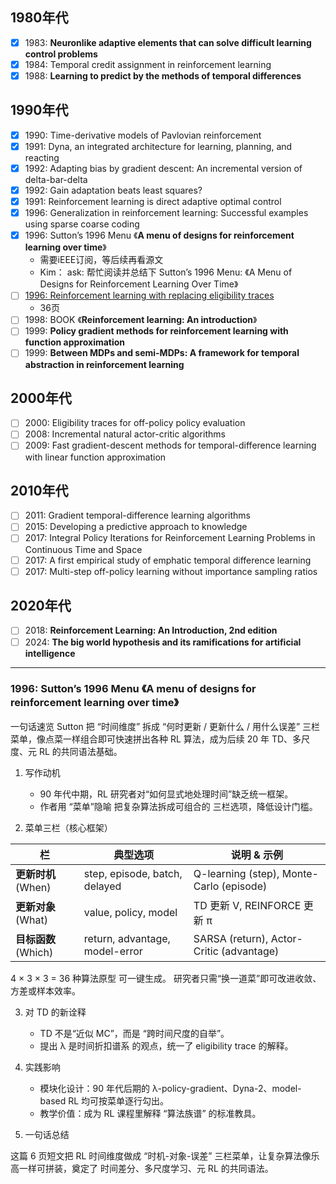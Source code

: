## 1980年代
- [x] 1983: **Neuronlike adaptive elements that can solve difficult learning control problems**
- [x] 1984: Temporal credit assignment in reinforcement learning
- [x] 1988: **Learning to predict by the methods of temporal differences**

## 1990年代
- [x] 1990: Time-derivative models of Pavlovian reinforcement
- [x] 1991: Dyna, an integrated architecture for learning, planning, and reacting
- [x] 1992: Adapting bias by gradient descent: An incremental version of delta-bar-delta
- [x] 1992: Gain adaptation beats least squares?
- [x] 1991: Reinforcement learning is direct adaptive optimal control
- [x] 1996: Generalization in reinforcement learning: Successful examples using sparse coarse coding
- [x] 1996: Sutton’s 1996 Menu 《**A menu of designs for reinforcement learning over time**》
    - 需要iEEE订阅，等后续再看源文
    - Kim： ask: 帮忙阅读并总结下 Sutton’s 1996 Menu: 《A Menu of Designs for Reinforcement Learning Over Time》
- [ ] [1996: Reinforcement learning with replacing eligibility traces](https://link.springer.com/article/10.1007/BF00114726)
    - 36页
- [ ] 1998: BOOK 《**Reinforcement learning: An introduction**》
- [ ] 1999: **Policy gradient methods for reinforcement learning with function approximation**
- [ ] 1999: **Between MDPs and semi-MDPs: A framework for temporal abstraction in reinforcement learning**

## 2000年代
- [ ] 2000: Eligibility traces for off-policy policy evaluation
- [ ] 2008: Incremental natural actor-critic algorithms
- [ ] 2009: Fast gradient-descent methods for temporal-difference learning with linear function approximation

## 2010年代
- [ ] 2011: Gradient temporal-difference learning algorithms
- [ ] 2015: Developing a predictive approach to knowledge
- [ ] 2017: Integral Policy Iterations for Reinforcement Learning Problems in Continuous Time and Space
- [ ] 2017: A first empirical study of emphatic temporal difference learning
- [ ] 2017: Multi-step off-policy learning without importance sampling ratios

## 2020年代
- [ ] 2018: **Reinforcement Learning: An Introduction, 2nd edition**
- [ ] 2024: **The big world hypothesis and its ramifications for artificial intelligence**

----------------------- 

### 1996: Sutton’s 1996 Menu 《**A menu of designs for reinforcement learning over time**》

一句话速览
Sutton 把 “时间维度” 拆成 “何时更新 / 更新什么 / 用什么误差” 三栏菜单，像点菜一样组合即可快速拼出各种 RL 算法，成为后续 20 年 TD、多尺度、元 RL 的共同语法基础。

1. 写作动机
   - 90 年代中期，RL 研究者对“如何显式地处理时间”缺乏统一框架。
   - 作者用 “菜单”隐喻 把复杂算法拆成可组合的 三栏选项，降低设计门槛。

2. 菜单三栏（核心框架）

| 栏                | 典型选项                           | 说明 & 示例                                  |
| ---------------- | ------------------------------ | ---------------------------------------- |
| **更新时机** (When)  | step, episode, batch, delayed  | Q-learning (step), Monte-Carlo (episode) |
| **更新对象** (What)  | value, policy, model           | TD 更新 V, REINFORCE 更新 π                  |
| **目标函数** (Which) | return, advantage, model-error | SARSA (return), Actor-Critic (advantage) |

4 × 3 × 3 = 36 种算法原型 可一键生成。
研究者只需“换一道菜”即可改进收敛、方差或样本效率。


3. 对 TD 的新诠释
    - TD 不是“近似 MC”，而是 “跨时间尺度的自举”。
    - 提出 λ 是时间折扣谱系 的观点，统一了 eligibility trace 的解释。

4. 实践影响

    - 模块化设计：90 年代后期的 λ-policy-gradient、Dyna-2、model-based RL 均可按菜单逐行勾出。
    - 教学价值：成为 RL 课程里解释 “算法族谱” 的标准教具。

5. 一句话总结

这篇 6 页短文把 RL 时间维度做成 “时机-对象-误差” 三栏菜单，让复杂算法像乐高一样可拼装，奠定了 时间差分、多尺度学习、元 RL 的共同语法。



